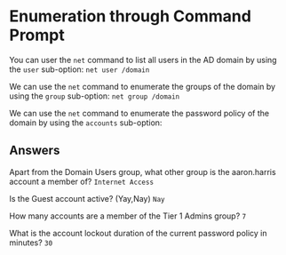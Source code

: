 # Enumeration through Command Prompt

You can user the `net` command to list all users in the AD domain by
using the `user` sub-option:
`net user /domain`

We can use the `net` command to enumerate the groups of the domain by using the `group` sub-option:
`net group /domain`

We can use the `net` command to enumerate the password policy of the domain by using the `accounts` sub-option:

## Answers
Apart from the Domain Users group, what other group is the aaron.harris account a member of?
`Internet Access`

Is the Guest account active? (Yay,Nay)
`Nay`

How many accounts are a member of the Tier 1 Admins group?
`7`

What is the account lockout duration of the current password policy in minutes?
`30`